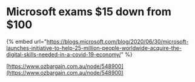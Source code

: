 # Microsoft exams $15 down from $100

{% embed url="https://blogs.microsoft.com/blog/2020/06/30/microsoft-launches-initiative-to-help-25-million-people-worldwide-acquire-the-digital-skills-needed-in-a-covid-19-economy/" %}

[https://www.ozbargain.com.au/node/548900](https://www.ozbargain.com.au/node/548900)

